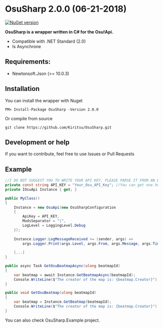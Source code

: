 # OsuSharp 2.0.0 (06-21-2018)

[![NuGet version](https://badge.fury.io/nu/OsuSharp.svg)](https://badge.fury.io/nu/OsuSharp)

**OsuSharp is a wrapper written in C# for the Osu!Api.**

- Compatible with .NET Standard (2.0)
- Is Asynchrone

## Requirements:

- Newtonsoft.Json (>= 10.0.3)

## Installation

You can install the wrapper with Nuget

```
PM> Install-Package OsuSharp -Version 2.0.0
```

Or compile from source

```git
git clone https://github.com/Kiritsu/OsuSharp.git
```

## Development or help

If you want to contribute, feel free to use Issues or Pull Requests

## Example

```cs
//I DO NOT SUGGEST YOU TO WRITE YOUR API KEY, PLEASE PARSE IT FROM AN EXTERNAL FILE.
private const string API_KEY = "Your_Osu_API_Key"; //You can get one here: https://osu.ppy.sh/p/api
private IOsuApi Instance { get; }

public MyClass() 
{
    Instance = new OsuApi(new OsuSharpConfiguration
    {
        ApiKey = API_KEY,
        ModsSeparator = "|",
        LogLevel = LoggingLevel.Debug
    });
    
    Instance.Logger.LogMessageReceived += (sender, args) =>
        args.Logger.Print(args.Level, args.From, args.Message, args.Time);
    
    [...]
}

public async Task GetOsuBeatmapAsync(ulong beatmapId)
{
    var beatmap = await Instance.GetBeatmapAsync(beatmapId);
    Console.WriteLine($"The creator of the map is: {beatmap.Creator}");
}

public void GetOsuBeatmap(ulong beatmapId)
{
    var beatmap = Instance.GetBeatmap(beatmapId);
    Console.WriteLine($"The creator of the map is: {beatmap.Creator}");
}
```

You can also check OsuSharp.Example project.
